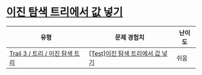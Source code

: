 # [이진 탐색 트리에서 값 넣기](https://www.codetree.ai/trails/complete/curated-cards/test-bst-insertion)

|유형|문제 경험치|난이도|
|---|---|---|
|[Trail 3 / 트리 / 이진 탐색 트리](https://www.codetree.ai/trail-info/novice-high/)|[[Test]이진 탐색 트리에서 값 넣기](https://www.codetree.ai/trails/complete/curated-cards/test-bst-insertion/)|쉬움|


